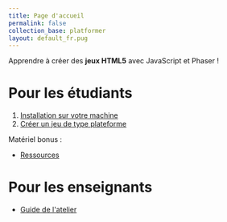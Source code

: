 ```yaml
---
title: Page d'accueil
permalink: false
collection_base: platformer
layout: default_fr.pug
---
```


Apprendre à créer des **jeux HTML5** avec JavaScript et Phaser !

# Pour les étudiants

1. [Installation sur votre machine](/fr/guides/installation/installation-sur-votre-machine)
2. [Créer un jeu de type plateforme](/fr/guides/plateforme/demarrer/)

Matériel bonus :

- [Ressources](/fr/cadeaux/ressources/)

# Pour les enseignants

- [Guide de l'atelier](/fr/guides/enseignant/)
